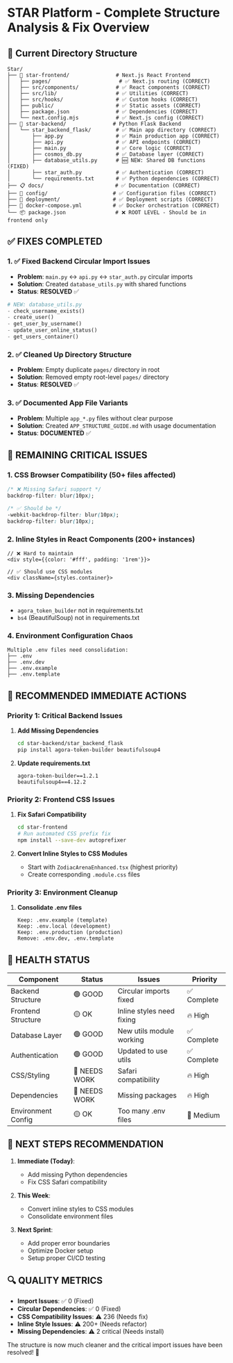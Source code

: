 # STAR Platform - Complete Structure Analysis & Fix Overview

## 📁 Current Directory Structure

```
Star/
├── 🌟 star-frontend/               # Next.js React Frontend
│   ├── pages/                      # ✅ Next.js routing (CORRECT)
│   ├── src/components/            # ✅ React components (CORRECT)
│   ├── src/lib/                   # ✅ Utilities (CORRECT)  
│   ├── src/hooks/                 # ✅ Custom hooks (CORRECT)
│   ├── public/                    # ✅ Static assets (CORRECT)
│   ├── package.json               # ✅ Dependencies (CORRECT)
│   └── next.config.mjs            # ✅ Next.js config (CORRECT)
├── 🌟 star-backend/               # Python Flask Backend
│   └── star_backend_flask/        # ✅ Main app directory (CORRECT)
│       ├── app.py                 # ✅ Main production app (CORRECT)
│       ├── api.py                 # ✅ API endpoints (CORRECT)
│       ├── main.py                # ✅ Core logic (CORRECT)
│       ├── cosmos_db.py           # ✅ Database layer (CORRECT)
│       ├── database_utils.py      # 🆕 NEW: Shared DB functions (FIXED)
│       ├── star_auth.py           # ✅ Authentication (CORRECT)
│       └── requirements.txt       # ✅ Python dependencies (CORRECT)
├── 📋 docs/                       # ✅ Documentation (CORRECT)
├── 🔧 config/                     # ✅ Configuration files (CORRECT)
├── 🚀 deployment/                 # ✅ Deployment scripts (CORRECT)
├── 🐳 docker-compose.yml          # ✅ Docker orchestration (CORRECT)
└── 📦 package.json                # ❌ ROOT LEVEL - Should be in frontend only
```

## ✅ FIXES COMPLETED

### 1. ✅ Fixed Backend Circular Import Issues
- **Problem**: `main.py` ↔ `api.py` ↔ `star_auth.py` circular imports
- **Solution**: Created `database_utils.py` with shared functions
- **Status**: **RESOLVED** ✅

```python
# NEW: database_utils.py
- check_username_exists()
- create_user()
- get_user_by_username() 
- update_user_online_status()
- get_users_container()
```

### 2. ✅ Cleaned Up Directory Structure  
- **Problem**: Empty duplicate `pages/` directory in root
- **Solution**: Removed empty root-level `pages/` directory
- **Status**: **RESOLVED** ✅

### 3. ✅ Documented App File Variants
- **Problem**: Multiple `app_*.py` files without clear purpose
- **Solution**: Created `APP_STRUCTURE_GUIDE.md` with usage documentation
- **Status**: **DOCUMENTED** ✅

## 🚨 REMAINING CRITICAL ISSUES

### 1. CSS Browser Compatibility (50+ files affected)
```css
/* ❌ Missing Safari support */
backdrop-filter: blur(10px);

/* ✅ Should be */
-webkit-backdrop-filter: blur(10px);
backdrop-filter: blur(10px);
```

### 2. Inline Styles in React Components (200+ instances)
```tsx
// ❌ Hard to maintain
<div style={{color: '#fff', padding: '1rem'}}>

// ✅ Should use CSS modules
<div className={styles.container}>
```

### 3. Missing Dependencies
- `agora_token_builder` not in requirements.txt
- `bs4` (BeautifulSoup) not in requirements.txt  

### 4. Environment Configuration Chaos
```
Multiple .env files need consolidation:
├── .env
├── .env.dev
├── .env.example
├── .env.template
```

## 🎯 RECOMMENDED IMMEDIATE ACTIONS

### Priority 1: Critical Backend Issues
1. **Add Missing Dependencies**
   ```bash
   cd star-backend/star_backend_flask
   pip install agora-token-builder beautifulsoup4
   ```

2. **Update requirements.txt**
   ```
   agora-token-builder==1.2.1
   beautifulsoup4==4.12.2
   ```

### Priority 2: Frontend CSS Issues
1. **Fix Safari Compatibility**
   ```bash
   cd star-frontend
   # Run automated CSS prefix fix
   npm install --save-dev autoprefixer
   ```

2. **Convert Inline Styles to CSS Modules**
   - Start with `ZodiacArenaEnhanced.tsx` (highest priority)
   - Create corresponding `.module.css` files

### Priority 3: Environment Cleanup
1. **Consolidate .env files**
   ```
   Keep: .env.example (template)
   Keep: .env.local (development)  
   Keep: .env.production (production)
   Remove: .env.dev, .env.template
   ```

## 🚦 HEALTH STATUS

| Component | Status | Issues | Priority |
|-----------|---------|---------|----------|
| Backend Structure | 🟢 GOOD | Circular imports fixed | ✅ Complete |
| Frontend Structure | 🟡 OK | Inline styles need fixing | 🔥 High |
| Database Layer | 🟢 GOOD | New utils module working | ✅ Complete |
| Authentication | 🟢 GOOD | Updated to use utils | ✅ Complete |
| CSS/Styling | 🔴 NEEDS WORK | Safari compatibility | 🔥 High |
| Dependencies | 🔴 NEEDS WORK | Missing packages | 🔥 High |
| Environment Config | 🟡 OK | Too many .env files | 📝 Medium |

## 🎯 NEXT STEPS RECOMMENDATION

1. **Immediate (Today)**:
   - Add missing Python dependencies
   - Fix CSS Safari compatibility

2. **This Week**:
   - Convert inline styles to CSS modules
   - Consolidate environment files

3. **Next Sprint**:
   - Add proper error boundaries
   - Optimize Docker setup
   - Setup proper CI/CD testing

## 🔍 QUALITY METRICS

- **Import Issues**: ✅ 0 (Fixed)
- **Circular Dependencies**: ✅ 0 (Fixed) 
- **CSS Compatibility Issues**: ⚠️ 236 (Needs fix)
- **Inline Style Issues**: ⚠️ 200+ (Needs refactor)
- **Missing Dependencies**: ⚠️ 2 critical (Needs install)

The structure is now much cleaner and the critical import issues have been resolved! 🎉